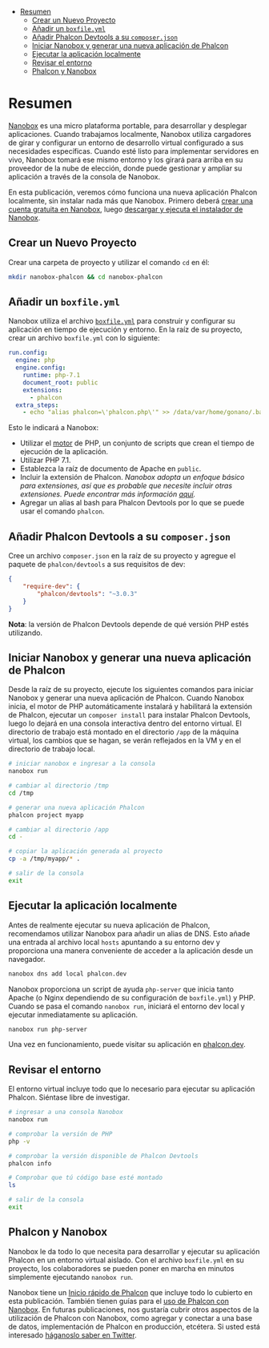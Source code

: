 <div class='article-menu'>
  <ul>
    <li>
      <a href="#overview">Resumen</a> 
      <ul>
        <li>
          <a href="#create-project">Crear un Nuevo Proyecto</a>
        </li>
        <li>
          <a href="#boxfile-yml">Añadir un <code>boxfile.yml</code></a>
        </li>
        <li>
          <a href="#add-devtools">Añadir Phalcon Devtools a su <code>composer.json</code></a>
        </li>
        <li>
          <a href="#new-phalcon-app">Iniciar Nanobox y generar una nueva aplicación de Phalcon</a>
        </li>
        <li>
          <a href="#run-app">Ejecutar la aplicación localmente</a>
        </li>
        <li>
          <a href="#environment">Revisar el entorno</a>
        </li>
        <li>
          <a href="#conclusion">Phalcon y Nanobox</a>
        </li>
      </ul>
    </li>
  </ul>
</div>

<a name='overview'></a>

# Resumen

[Nanobox](https://nanobox.io) es una micro plataforma portable, para desarrollar y desplegar aplicaciones. Cuando trabajamos localmente, Nanobox utiliza cargadores de girar y configurar un entorno de desarrollo virtual configurado a sus necesidades específicas. Cuando esté listo para implementar servidores en vivo, Nanobox tomará ese mismo entorno y los girará para arriba en su proveedor de la nube de elección, donde puede gestionar y ampliar su aplicación a través de la consola de Nanobox.

En esta publicación, veremos cómo funciona una nueva aplicación Phalcon localmente, sin instalar nada más que Nanobox. Primero deberá [crear una cuenta gratuita en Nanobox](https://dashboard.nanobox.io/users/register), luego [descargar y ejecuta el instalador de Nanobox](https://dashboard.nanobox.io/download).

<a name='create-project'></a>

## Crear un Nuevo Proyecto

Crear una carpeta de proyecto y utilizar el comando `cd` en él:

```bash
mkdir nanobox-phalcon && cd nanobox-phalcon
```

<a name='boxfile-yml'></a>

## Añadir un `boxfile.yml`

Nanobox utiliza el archivo [`boxfile.yml`](https://docs.nanobox.io/boxfile/) para construir y configurar su aplicación en tiempo de ejecución y entorno. En la raíz de su proyecto, crear un archivo `boxfile.yml` con lo siguiente:

```yaml
run.config:
  engine: php
  engine.config:
    runtime: php-7.1
    document_root: public
    extensions:
      - phalcon
  extra_steps:
    - echo "alias phalcon=\'phalcon.php\'" >> /data/var/home/gonano/.bashrc
```

Esto le indicará a Nanobox:

- Utilizar el [motor](https://docs.nanobox.io/engines/) de PHP, un conjunto de scripts que crean el tiempo de ejecución de la aplicación.
- Utilizar PHP 7.1.
- Establezca la raíz de documento de Apache en `public`.
- Incluir la extensión de Phalcon. *Nanobox adopta un enfoque básico para extensiones, así que es probable que necesite incluir otras extensiones. Puede encontrar más información [aquí](https://guides.nanobox.io/php/phalcon/php-extensions/).*
- Agregar un alias al bash para Phalcon Devtools por lo que se puede usar el comando `phalcon`.

<a name='add-devtools'></a>

## Añadir Phalcon Devtools a su `composer.json`

Cree un archivo `composer.json` en la raíz de su proyecto y agregue el paquete de `phalcon/devtools` a sus requisitos de dev:

```json
{
    "require-dev": {
        "phalcon/devtools": "~3.0.3"
    }
}
```

<div class='alert alert-warning'>
    <p>
        <strong>Nota</strong>: la versión de Phalcon Devtools depende de qué versión PHP estés utilizando.
    </p>
</div>

<a name='new-phalcon-app'></a>

## Iniciar Nanobox y generar una nueva aplicación de Phalcon

Desde la raíz de su proyecto, ejecute los siguientes comandos para iniciar Nanobox y generar una nueva aplicación de Phalcon. Cuando Nanobox inicia, el motor de PHP automáticamente instalará y habilitará la extensión de Phalcon, ejecutar un `composer install` para instalar Phalcon Devtools, luego lo dejará en una consola interactiva dentro del entorno virtual. El directorio de trabajo está montado en el directorio `/app` de la máquina virtual, los cambios que se hagan, se verán reflejados en la VM y en el directorio de trabajo local.

```bash
# iniciar nanobox e ingresar a la consola
nanobox run

# cambiar al directorio /tmp
cd /tmp

# generar una nueva aplicación Phalcon
phalcon project myapp

# cambiar al directorio /app
cd -

# copiar la aplicación generada al proyecto
cp -a /tmp/myapp/* .

# salir de la consola
exit
```

<a name='run-app'></a>

## Ejecutar la aplicación localmente

Antes de realmente ejecutar su nueva aplicación de Phalcon, recomendamos utilizar Nanobox para añadir un alias de DNS. Esto añade una entrada al archivo local `hosts` apuntando a su entorno dev y proporciona una manera conveniente de acceder a la aplicación desde un navegador.

```bash
nanobox dns add local phalcon.dev
```

Nanobox proporciona un script de ayuda `php-server` que inicia tanto Apache (o Nginx dependiendo de su configuración de `boxfile.yml`) y PHP. Cuando se pasa el comando `nanobox run`, iniciará el entorno dev local y ejecutar inmediatamente su aplicación.

```bash
nanobox run php-server
```

Una vez en funcionamiento, puede visitar su aplicación en [phalcon.dev](http://phalcon.dev).

<a name='environment'></a>

## Revisar el entorno

El entorno virtual incluye todo que lo necesario para ejecutar su aplicación Phalcon. Siéntase libre de investigar.

```bash
# ingresar a una consola Nanobox
nanobox run

# comprobar la versión de PHP
php -v

# comprobar la versión disponible de Phalcon Devtools
phalcon info

# Comprobar que tú código base esté montado
ls

# salir de la consola
exit
```

<a name='conclusion'></a>

## Phalcon y Nanobox

Nanobox le da todo lo que necesita para desarrollar y ejecutar su aplicación Phalcon en un entorno virtual aislado. Con el archivo `boxfile.yml` en su proyecto, los colaboradores se pueden poner en marcha en minutos simplemente ejecutando `nanobox run`.

Nanobox tiene un [Inicio rápido de Phalcon](https://github.com/nanobox-quickstarts/nanobox-phalcon) que incluye todo lo cubierto en esta publicación. También tienen guías para el [uso de Phalcon con Nanobox](https://guides.nanobox.io/php/phalcon/). En futuras publicaciones, nos gustaría cubrir otros aspectos de la utilización de Phalcon con Nanobox, como agregar y conectar a una base de datos, implementación de Phalcon en producción, etcétera. Si usted está interesado [háganoslo saber en Twitter](http://twitter.com/nanobox_io).